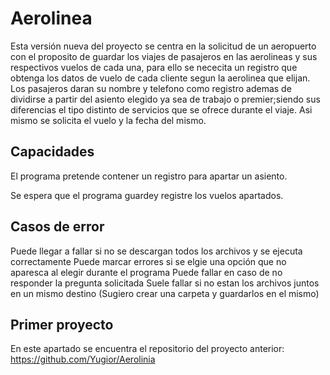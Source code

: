 # Aerolinea

Esta versión nueva del proyecto se centra en la solicitud de un aeropuerto con el proposito de guardar los viajes de pasajeros en las aerolineas y sus respectivos vuelos de cada una, para ello se nececita un registro que obtenga los datos de vuelo de cada cliente segun la aerolinea que elijan. Los pasajeros daran su nombre y telefono como registro ademas de dividirse a partir del asiento elegido ya sea de trabajo o premier;siendo sus diferencias el tipo distinto de servicios que se ofrece durante el viaje. Asi mismo se solicita el vuelo y la fecha del mismo.

## Capacidades

El programa pretende contener un registro para apartar un asiento.

Se espera que el programa guardey registre los vuelos apartados.

## Casos de error

Puede llegar a fallar si no se descargan todos los archivos y se ejecuta correctamente
Puede marcar errores si se elgie una opción que no aparesca al elegir durante el programa
Puede fallar en caso de no responder la pregunta solicitada
Suele fallar si no estan los archivos juntos en un mismo destino (Sugiero crear una carpeta y guardarlos en el mismo)


## Primer proyecto

En este apartado se encuentra el repositorio del proyecto anterior:  https://github.com/Yugior/Aerolinia

